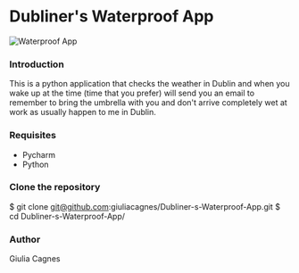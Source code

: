 # Dubliner's Waterproof App


![Waterproof App](https://encrypted-tbn0.gstatic.com/images?q=tbn%3AANd9GcSRZTNirSOYWoUYQ0s_lJreG_wjRw2Gl9tbNAQqxpfOuTjPm9nV)

### Introduction
This is a python application that checks the weather in Dublin and when you wake up at the time (time that you prefer) will send you an email to remember to bring the umbrella with you and don't arrive completely wet at work as usually happen to me in Dublin. 


### Requisites
- Pycharm
- Python

### Clone the repository

$ git clone git@github.com:giuliacagnes/Dubliner-s-Waterproof-App.git
$ cd Dubliner-s-Waterproof-App/

### Author
Giulia Cagnes

   
